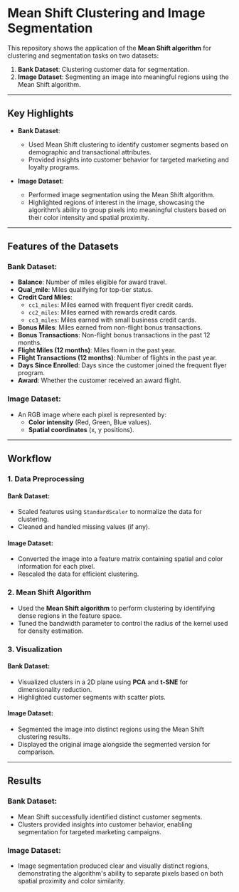 # Mean Shift Clustering and Image Segmentation

This repository shows the application of the **Mean Shift algorithm** for clustering and segmentation tasks on two datasets:
1. **Bank Dataset**: Clustering customer data for segmentation.
2. **Image Dataset**: Segmenting an image into meaningful regions using the Mean Shift algorithm.

---

## Key Highlights

- **Bank Dataset**: 
  - Used Mean Shift clustering to identify customer segments based on demographic and transactional attributes.
  - Provided insights into customer behavior for targeted marketing and loyalty programs.

- **Image Dataset**:
  - Performed image segmentation using the Mean Shift algorithm.
  - Highlighted regions of interest in the image, showcasing the algorithm’s ability to group pixels into meaningful clusters based on their color intensity and spatial proximity.

---

## Features of the Datasets

### Bank Dataset:
- **Balance**: Number of miles eligible for award travel.
- **Qual_mile**: Miles qualifying for top-tier status.
- **Credit Card Miles**:
  - `cc1_miles`: Miles earned with frequent flyer credit cards.
  - `cc2_miles`: Miles earned with rewards credit cards.
  - `cc3_miles`: Miles earned with small business credit cards.
- **Bonus Miles**: Miles earned from non-flight bonus transactions.
- **Bonus Transactions**: Non-flight bonus transactions in the past 12 months.
- **Flight Miles (12 months)**: Miles flown in the past year.
- **Flight Transactions (12 months)**: Number of flights in the past year.
- **Days Since Enrolled**: Days since the customer joined the frequent flyer program.
- **Award**: Whether the customer received an award flight.

### Image Dataset:
- An RGB image where each pixel is represented by:
  - **Color intensity** (Red, Green, Blue values).
  - **Spatial coordinates** (x, y positions).

---

## Workflow

### 1. Data Preprocessing
#### Bank Dataset:
- Scaled features using `StandardScaler` to normalize the data for clustering.
- Cleaned and handled missing values (if any).

#### Image Dataset:
- Converted the image into a feature matrix containing spatial and color information for each pixel.
- Rescaled the data for efficient clustering.

### 2. Mean Shift Algorithm
- Used the **Mean Shift algorithm** to perform clustering by identifying dense regions in the feature space.
- Tuned the bandwidth parameter to control the radius of the kernel used for density estimation.

### 3. Visualization
#### Bank Dataset:
- Visualized clusters in a 2D plane using **PCA** and **t-SNE** for dimensionality reduction.
- Highlighted customer segments with scatter plots.

#### Image Dataset:
- Segmented the image into distinct regions using the Mean Shift clustering results.
- Displayed the original image alongside the segmented version for comparison.

---

## Results

### Bank Dataset:
- Mean Shift successfully identified distinct customer segments.
- Clusters provided insights into customer behavior, enabling segmentation for targeted marketing campaigns.

### Image Dataset:
- Image segmentation produced clear and visually distinct regions, demonstrating the algorithm's ability to separate pixels based on both spatial proximity and color similarity.
